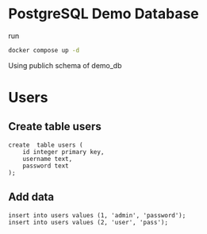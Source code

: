 # PostgreSQL Demo Database
run
```bash
docker compose up -d
```


Using publich schema of demo_db 

# Users

## Create table users
```postgresql
create  table users (
    id integer primary key,
    username text,
    password text
);
```
## Add data 
```postgresql
insert into users values (1, 'admin', 'password');
insert into users values (2, 'user', 'pass');
```
